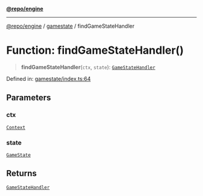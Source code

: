 [**@repo/engine**](../../README.md)

***

[@repo/engine](../../modules.md) / [gamestate](../README.md) / findGameStateHandler

# Function: findGameStateHandler()

> **findGameStateHandler**(`ctx`, `state`): [`GameStateHandler`](../interfaces/GameStateHandler.md)

Defined in: [gamestate/index.ts:64](https://github.com/alexqguo/drinking-board-game-v3/blob/423d7f07a24c1ecc390d54885c4978f1235ed349/packages/engine/src/gamestate/index.ts#L64)

## Parameters

### ctx

[`Context`](../../context/classes/Context.md)

### state

[`GameState`](../enumerations/GameState.md)

## Returns

[`GameStateHandler`](../interfaces/GameStateHandler.md)
